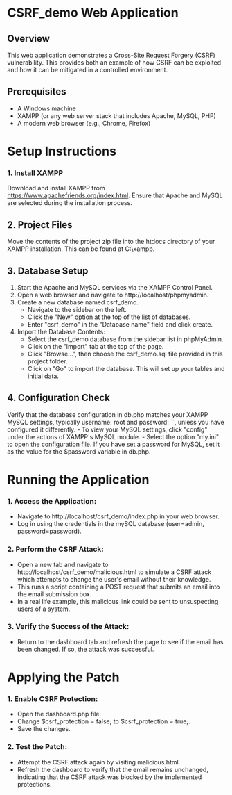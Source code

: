 # CSRF_demo Web Application
## Overview
This web application demonstrates a Cross-Site Request Forgery (CSRF) vulnerability. This provides both an example of how CSRF can be exploited and how it can be mitigated in a controlled environment.

## Prerequisites
- A Windows machine
- XAMPP (or any web server stack that includes Apache, MySQL, PHP)
- A modern web browser (e.g., Chrome, Firefox)

# Setup Instructions
### 1. Install XAMPP
Download and install XAMPP from https://www.apachefriends.org/index.html. Ensure that Apache and MySQL are selected during the installation process.

## 2. Project Files
Move the contents of the project zip file into the htdocs directory of your XAMPP installation. This can be found at C:\xampp.

## 3. Database Setup
1. Start the Apache and MySQL services via the XAMPP Control Panel.
2. Open a web browser and navigate to http://localhost/phpmyadmin.
3. Create a new database named csrf_demo.
    - Navigate to the sidebar on the left.
    - Click the "New" option at the top of the list of databases.
    - Enter "csrf_demo" in the "Database name" field and click create.
4. Import the Database Contents:
    - Select the csrf_demo database from the sidebar list in phpMyAdmin.
    - Click on the "Import" tab at the top of the page.
    - Click "Browse...", then choose the csrf_demo.sql file provided in this project folder.
    - Click on "Go" to import the database. This will set up your tables and initial data.
## 4. Configuration Check
Verify that the database configuration in db.php matches your XAMPP MySQL settings, typically username: root and password: ``, unless you have configured it differently.
    - To view your MySQL settings, click "config" under the actions of XAMPP's MySQL module.
    - Select the option "my.ini" to open the configuration file.
If you have set a password for MySQL, set it as the value for the $password variable in db.php.

# Running the Application
### 1. Access the Application:
- Navigate to http://localhost/csrf_demo/index.php in your web browser.
- Log in using the credentials in the mySQL database (user=admin, password=password).
### 2. Perform the CSRF Attack:
- Open a new tab and navigate to http://localhost/csrf_demo/malicious.html to simulate a CSRF attack which attempts to change the user's email without their knowledge.
- This runs a script containing a POST request that submits an email into the email submission box.
- In a real life example, this malicious link could be sent to unsuspecting users of a system.
### 3. Verify the Success of the Attack:
- Return to the dashboard tab and refresh the page to see if the email has been changed. If so, the attack was successful.

# Applying the Patch
### 1. Enable CSRF Protection:
- Open the dashboard.php file.
- Change $csrf_protection = false; to $csrf_protection = true;.
- Save the changes.
### 2. Test the Patch:
- Attempt the CSRF attack again by visiting malicious.html.
- Refresh the dashboard to verify that the email remains unchanged, indicating that the CSRF attack was blocked by the implemented protections.
